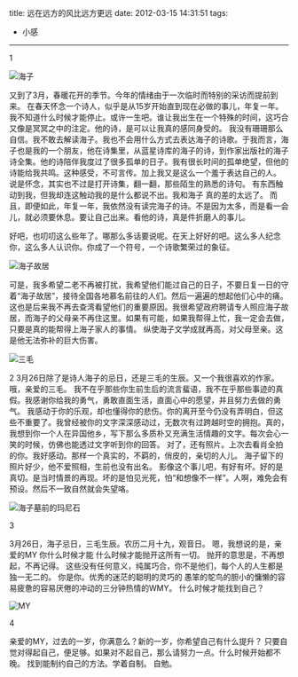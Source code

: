 title: 远在远方的风比远方更远
date: 2012-03-15 14:31:51
tags:
- 小感
---

1

![海子](http://wileam-images.b0.upaiyun.com/120315-01.jpg)

又到了3月，春暖花开的季节。今年的情绪由于一次临时而特别的采访而提前到来。
在春天怀念一个诗人，似乎是从15岁开始直到现在必做的事儿，年复一年。我不知道什么时候才能停止。或许一生吧。谁让我出生在一个特殊的时间，这巧合又像是冥冥之中的注定。他的诗，是可以让我真的感同身受的。
我没有珊珊那么自信。我不敢去解读海子。我也不会用什么方式去表达海子的诗歌。于我而言，海子也是我的一个朋友，他在诗集里，从蓝星诗库的海子的诗，到作家出版社的海子诗全集。他的诗陪伴我度过了很多孤单的日子。我有很长时间的孤单绝望，但他的诗能给我共鸣。这种感受，不可言传。加上我又是这么一个羞于表达自己的人。
说是怀念，其实也不过是打开诗集，翻一翻，那些陌生的熟悉的诗句。
有东西触动到我，但我却连这触动我的是什么都说不出。我和海子 真的差的太远了。
而且，即便如此，年复一年，我依然没有读完海子的诗。不是因为太多，而是看一会儿，就必须要休息。要让自己出来。看他的诗，真是件折磨人的事儿。

好吧，也叨叨这么些年了。哪那么多话要说呢。在天上好好的吧。这么多人纪念你，这么多人认识你。你成了一个符号，一个诗歌繁荣过的象征。

![海子故居](http://wileam-images.b0.upaiyun.com/120315-02.jpg)

可是，我多希望二老不再被打扰，我希望他们能过自己的日子，不要日复一日的守着“海子故居”，接待全国各地慕名前往的人们。然后一遍遍的想起他们心中的痛。这也是后来我不再去查湾看望他们的重要原因。我很希望政府聘请专人照应海子故居，而海子的父母亲不再住这里。如果有可能，如果我帮得上忙，我一定会去做，只要是真的能帮得上海子家人的事情。
纵使海子文学成就再高，对父母至亲。这是他无法弥补的巨大伤害。

![三毛](http://wileam-images.b0.upaiyun.com/120315-03.jpeg)

2
3月26日除了是诗人海子的忌日，还是三毛的生辰。又一个我很喜欢的作家。
哦，亲爱的三毛。
我不在乎那些你生前生后的流言蜚语，我不在乎那些事迹的真假。我感谢你给我的勇气，勇敢直面生活，直面心中的愿望，并且努力去做的勇气。
我感动于你的乐观，却也懂得你的悲伤。你的离开至今仍没有弄明白，但这些不重要了。我曾经被你的文字深深感动过，无数次有过跨越时空的拥抱。真的，我想到你一个人在异国他乡，写下那么多质朴又充满生活情趣的文字。每次会心一笑的时候，仿佛也能透过文字听到你的回答。
对了，还有照片。上次去看肖全拍的你。我好感动。那样一个真实的，不羁的，俏皮的，亲切的人儿。
海子留下的照片好少，他不爱照相，生前也没有出名。
影像这个事儿吧，有好有坏。好的是真切。是当时情景的再现。坏的是怕见光死，怕“和想像不一样”。人啊，难免会有预设。然后不一致自然就会失望咯。


![海子墓前的玛尼石](http://wileam-images.b0.upaiyun.com/120315-04.jpg)

3

3月26日，海子忌日，三毛生辰。农历二月十九，观音日。
嗯，我想说的是，亲爱的MY
你什么时候才能 什么时候才能抛开这所有一切。
抛开的意思是，不再想起，不再记得。
这些没有任何意义，纯属巧合，你不是他们，每个人的人生都是独一无二的。
你是你。优秀的迷茫的聪明的灵巧的 愚笨的鸵鸟的胆小的慵懒的容易疲惫的容易厌倦的冲动的三分钟热情的WMY。
什么时候才能找到自己？


![MY](http://wileam-images.b0.upaiyun.com/120315-05.jpeg)

4

亲爱的MY，过去的一岁，你满意么？新的一岁，你希望自己有什么提升？
只要自觉对得起自己，便足够。如果对不起自己，那么请努力一点。什么时候开始都不晚。
找到能制约自己的方法。学着自制。
自勉。